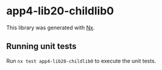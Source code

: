 # app4-lib20-childlib0

This library was generated with [Nx](https://nx.dev).

## Running unit tests

Run `nx test app4-lib20-childlib0` to execute the unit tests.
